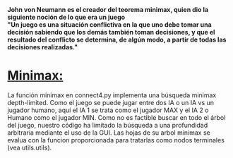 <b>
John von Neumann es el creador del teorema minimax, quien dio la siguiente noción de lo que era un juego
<br>"Un juego es una situación conflictiva en la que uno debe tomar una decisión sabiendo
que los demás también toman decisiones, y que el resultado del conflicto se determina, de
algún modo, a partir de todas las decisiones realizadas."</b>

<h1><u><b>Minimax:</b></u></h1>
La función minimax en connect4.py  implementa una búsqueda minimax depth-limited. Como el juego se puede jugar entre dos IA o un IA vs un jugador humano, aquí el IA 1 se trata como el jugador MAX y el IA 2 o Humano como el jugador MIN. Como no es factible buscar en todo el árbol del juego, nuestro código ha limitado la búsqueda a una profundidad arbitraria mediante el uso de la GUI. 
Las hojas de su arbol minimax se evalua con la funcion proporcionada para tratarlas como nodos terminales (vea utils.utils).
